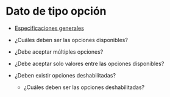 # Dato de tipo opción

- [Especificaciones generales](./general.md)

- ¿Cuáles deben ser las opciones disponibles?
- ¿Debe aceptar múltiples opciones?
- ¿Debe aceptar solo valores entre las opciones disponibles?
- ¿Deben existir opciones deshabilitadas?
    - ¿Cuáles deben ser las opciones deshabilitadas?
